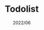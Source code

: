 ---
title: "Todolist"
description: "Simple todo list in React."
image: "/images/todolist.webp"
link: "https://todo.koeni.dev"
tags: ["Web", "React"]
date: "2022/06"
category: "tools"
---